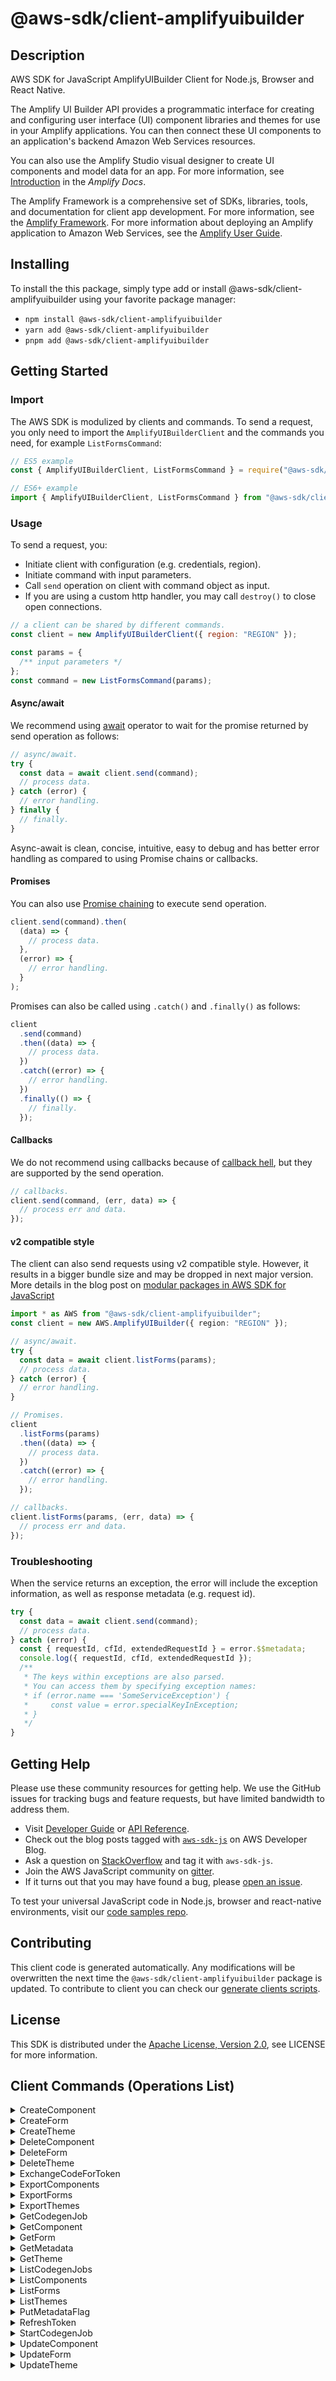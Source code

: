 <!-- generated file, do not edit directly -->

# @aws-sdk/client-amplifyuibuilder

## Description

AWS SDK for JavaScript AmplifyUIBuilder Client for Node.js, Browser and React Native.

<p>The Amplify UI Builder API provides a programmatic interface for creating
and configuring user interface (UI) component libraries and themes for use in your Amplify applications. You can then connect these UI components to an application's
backend Amazon Web Services resources.</p>
<p>You can also use the Amplify Studio visual designer to create UI components
and model data for an app. For more information, see <a href="https://docs.amplify.aws/console/adminui/intro">Introduction</a> in the
<i>Amplify Docs</i>.</p>
<p>The Amplify Framework is a comprehensive set of SDKs, libraries, tools, and
documentation for client app development. For more information, see the <a href="https://docs.amplify.aws/">Amplify Framework</a>. For more information about
deploying an Amplify application to Amazon Web Services, see the <a href="https://docs.aws.amazon.com/amplify/latest/userguide/welcome.html">Amplify User Guide</a>.</p>

## Installing

To install the this package, simply type add or install @aws-sdk/client-amplifyuibuilder
using your favorite package manager:

- `npm install @aws-sdk/client-amplifyuibuilder`
- `yarn add @aws-sdk/client-amplifyuibuilder`
- `pnpm add @aws-sdk/client-amplifyuibuilder`

## Getting Started

### Import

The AWS SDK is modulized by clients and commands.
To send a request, you only need to import the `AmplifyUIBuilderClient` and
the commands you need, for example `ListFormsCommand`:

```js
// ES5 example
const { AmplifyUIBuilderClient, ListFormsCommand } = require("@aws-sdk/client-amplifyuibuilder");
```

```ts
// ES6+ example
import { AmplifyUIBuilderClient, ListFormsCommand } from "@aws-sdk/client-amplifyuibuilder";
```

### Usage

To send a request, you:

- Initiate client with configuration (e.g. credentials, region).
- Initiate command with input parameters.
- Call `send` operation on client with command object as input.
- If you are using a custom http handler, you may call `destroy()` to close open connections.

```js
// a client can be shared by different commands.
const client = new AmplifyUIBuilderClient({ region: "REGION" });

const params = {
  /** input parameters */
};
const command = new ListFormsCommand(params);
```

#### Async/await

We recommend using [await](https://developer.mozilla.org/en-US/docs/Web/JavaScript/Reference/Operators/await)
operator to wait for the promise returned by send operation as follows:

```js
// async/await.
try {
  const data = await client.send(command);
  // process data.
} catch (error) {
  // error handling.
} finally {
  // finally.
}
```

Async-await is clean, concise, intuitive, easy to debug and has better error handling
as compared to using Promise chains or callbacks.

#### Promises

You can also use [Promise chaining](https://developer.mozilla.org/en-US/docs/Web/JavaScript/Guide/Using_promises#chaining)
to execute send operation.

```js
client.send(command).then(
  (data) => {
    // process data.
  },
  (error) => {
    // error handling.
  }
);
```

Promises can also be called using `.catch()` and `.finally()` as follows:

```js
client
  .send(command)
  .then((data) => {
    // process data.
  })
  .catch((error) => {
    // error handling.
  })
  .finally(() => {
    // finally.
  });
```

#### Callbacks

We do not recommend using callbacks because of [callback hell](http://callbackhell.com/),
but they are supported by the send operation.

```js
// callbacks.
client.send(command, (err, data) => {
  // process err and data.
});
```

#### v2 compatible style

The client can also send requests using v2 compatible style.
However, it results in a bigger bundle size and may be dropped in next major version. More details in the blog post
on [modular packages in AWS SDK for JavaScript](https://aws.amazon.com/blogs/developer/modular-packages-in-aws-sdk-for-javascript/)

```ts
import * as AWS from "@aws-sdk/client-amplifyuibuilder";
const client = new AWS.AmplifyUIBuilder({ region: "REGION" });

// async/await.
try {
  const data = await client.listForms(params);
  // process data.
} catch (error) {
  // error handling.
}

// Promises.
client
  .listForms(params)
  .then((data) => {
    // process data.
  })
  .catch((error) => {
    // error handling.
  });

// callbacks.
client.listForms(params, (err, data) => {
  // process err and data.
});
```

### Troubleshooting

When the service returns an exception, the error will include the exception information,
as well as response metadata (e.g. request id).

```js
try {
  const data = await client.send(command);
  // process data.
} catch (error) {
  const { requestId, cfId, extendedRequestId } = error.$$metadata;
  console.log({ requestId, cfId, extendedRequestId });
  /**
   * The keys within exceptions are also parsed.
   * You can access them by specifying exception names:
   * if (error.name === 'SomeServiceException') {
   *     const value = error.specialKeyInException;
   * }
   */
}
```

## Getting Help

Please use these community resources for getting help.
We use the GitHub issues for tracking bugs and feature requests, but have limited bandwidth to address them.

- Visit [Developer Guide](https://docs.aws.amazon.com/sdk-for-javascript/v3/developer-guide/welcome.html)
  or [API Reference](https://docs.aws.amazon.com/AWSJavaScriptSDK/v3/latest/index.html).
- Check out the blog posts tagged with [`aws-sdk-js`](https://aws.amazon.com/blogs/developer/tag/aws-sdk-js/)
  on AWS Developer Blog.
- Ask a question on [StackOverflow](https://stackoverflow.com/questions/tagged/aws-sdk-js) and tag it with `aws-sdk-js`.
- Join the AWS JavaScript community on [gitter](https://gitter.im/aws/aws-sdk-js-v3).
- If it turns out that you may have found a bug, please [open an issue](https://github.com/aws/aws-sdk-js-v3/issues/new/choose).

To test your universal JavaScript code in Node.js, browser and react-native environments,
visit our [code samples repo](https://github.com/aws-samples/aws-sdk-js-tests).

## Contributing

This client code is generated automatically. Any modifications will be overwritten the next time the `@aws-sdk/client-amplifyuibuilder` package is updated.
To contribute to client you can check our [generate clients scripts](https://github.com/aws/aws-sdk-js-v3/tree/main/scripts/generate-clients).

## License

This SDK is distributed under the
[Apache License, Version 2.0](http://www.apache.org/licenses/LICENSE-2.0),
see LICENSE for more information.

## Client Commands (Operations List)

<details>
<summary>
CreateComponent
</summary>

[Command API Reference](https://docs.aws.amazon.com/AWSJavaScriptSDK/v3/latest/clients/client-amplifyuibuilder/classes/createcomponentcommand.html) / [Input](https://docs.aws.amazon.com/AWSJavaScriptSDK/v3/latest/clients/client-amplifyuibuilder/interfaces/createcomponentcommandinput.html) / [Output](https://docs.aws.amazon.com/AWSJavaScriptSDK/v3/latest/clients/client-amplifyuibuilder/interfaces/createcomponentcommandoutput.html)

</details>
<details>
<summary>
CreateForm
</summary>

[Command API Reference](https://docs.aws.amazon.com/AWSJavaScriptSDK/v3/latest/clients/client-amplifyuibuilder/classes/createformcommand.html) / [Input](https://docs.aws.amazon.com/AWSJavaScriptSDK/v3/latest/clients/client-amplifyuibuilder/interfaces/createformcommandinput.html) / [Output](https://docs.aws.amazon.com/AWSJavaScriptSDK/v3/latest/clients/client-amplifyuibuilder/interfaces/createformcommandoutput.html)

</details>
<details>
<summary>
CreateTheme
</summary>

[Command API Reference](https://docs.aws.amazon.com/AWSJavaScriptSDK/v3/latest/clients/client-amplifyuibuilder/classes/createthemecommand.html) / [Input](https://docs.aws.amazon.com/AWSJavaScriptSDK/v3/latest/clients/client-amplifyuibuilder/interfaces/createthemecommandinput.html) / [Output](https://docs.aws.amazon.com/AWSJavaScriptSDK/v3/latest/clients/client-amplifyuibuilder/interfaces/createthemecommandoutput.html)

</details>
<details>
<summary>
DeleteComponent
</summary>

[Command API Reference](https://docs.aws.amazon.com/AWSJavaScriptSDK/v3/latest/clients/client-amplifyuibuilder/classes/deletecomponentcommand.html) / [Input](https://docs.aws.amazon.com/AWSJavaScriptSDK/v3/latest/clients/client-amplifyuibuilder/interfaces/deletecomponentcommandinput.html) / [Output](https://docs.aws.amazon.com/AWSJavaScriptSDK/v3/latest/clients/client-amplifyuibuilder/interfaces/deletecomponentcommandoutput.html)

</details>
<details>
<summary>
DeleteForm
</summary>

[Command API Reference](https://docs.aws.amazon.com/AWSJavaScriptSDK/v3/latest/clients/client-amplifyuibuilder/classes/deleteformcommand.html) / [Input](https://docs.aws.amazon.com/AWSJavaScriptSDK/v3/latest/clients/client-amplifyuibuilder/interfaces/deleteformcommandinput.html) / [Output](https://docs.aws.amazon.com/AWSJavaScriptSDK/v3/latest/clients/client-amplifyuibuilder/interfaces/deleteformcommandoutput.html)

</details>
<details>
<summary>
DeleteTheme
</summary>

[Command API Reference](https://docs.aws.amazon.com/AWSJavaScriptSDK/v3/latest/clients/client-amplifyuibuilder/classes/deletethemecommand.html) / [Input](https://docs.aws.amazon.com/AWSJavaScriptSDK/v3/latest/clients/client-amplifyuibuilder/interfaces/deletethemecommandinput.html) / [Output](https://docs.aws.amazon.com/AWSJavaScriptSDK/v3/latest/clients/client-amplifyuibuilder/interfaces/deletethemecommandoutput.html)

</details>
<details>
<summary>
ExchangeCodeForToken
</summary>

[Command API Reference](https://docs.aws.amazon.com/AWSJavaScriptSDK/v3/latest/clients/client-amplifyuibuilder/classes/exchangecodefortokencommand.html) / [Input](https://docs.aws.amazon.com/AWSJavaScriptSDK/v3/latest/clients/client-amplifyuibuilder/interfaces/exchangecodefortokencommandinput.html) / [Output](https://docs.aws.amazon.com/AWSJavaScriptSDK/v3/latest/clients/client-amplifyuibuilder/interfaces/exchangecodefortokencommandoutput.html)

</details>
<details>
<summary>
ExportComponents
</summary>

[Command API Reference](https://docs.aws.amazon.com/AWSJavaScriptSDK/v3/latest/clients/client-amplifyuibuilder/classes/exportcomponentscommand.html) / [Input](https://docs.aws.amazon.com/AWSJavaScriptSDK/v3/latest/clients/client-amplifyuibuilder/interfaces/exportcomponentscommandinput.html) / [Output](https://docs.aws.amazon.com/AWSJavaScriptSDK/v3/latest/clients/client-amplifyuibuilder/interfaces/exportcomponentscommandoutput.html)

</details>
<details>
<summary>
ExportForms
</summary>

[Command API Reference](https://docs.aws.amazon.com/AWSJavaScriptSDK/v3/latest/clients/client-amplifyuibuilder/classes/exportformscommand.html) / [Input](https://docs.aws.amazon.com/AWSJavaScriptSDK/v3/latest/clients/client-amplifyuibuilder/interfaces/exportformscommandinput.html) / [Output](https://docs.aws.amazon.com/AWSJavaScriptSDK/v3/latest/clients/client-amplifyuibuilder/interfaces/exportformscommandoutput.html)

</details>
<details>
<summary>
ExportThemes
</summary>

[Command API Reference](https://docs.aws.amazon.com/AWSJavaScriptSDK/v3/latest/clients/client-amplifyuibuilder/classes/exportthemescommand.html) / [Input](https://docs.aws.amazon.com/AWSJavaScriptSDK/v3/latest/clients/client-amplifyuibuilder/interfaces/exportthemescommandinput.html) / [Output](https://docs.aws.amazon.com/AWSJavaScriptSDK/v3/latest/clients/client-amplifyuibuilder/interfaces/exportthemescommandoutput.html)

</details>
<details>
<summary>
GetCodegenJob
</summary>

[Command API Reference](https://docs.aws.amazon.com/AWSJavaScriptSDK/v3/latest/clients/client-amplifyuibuilder/classes/getcodegenjobcommand.html) / [Input](https://docs.aws.amazon.com/AWSJavaScriptSDK/v3/latest/clients/client-amplifyuibuilder/interfaces/getcodegenjobcommandinput.html) / [Output](https://docs.aws.amazon.com/AWSJavaScriptSDK/v3/latest/clients/client-amplifyuibuilder/interfaces/getcodegenjobcommandoutput.html)

</details>
<details>
<summary>
GetComponent
</summary>

[Command API Reference](https://docs.aws.amazon.com/AWSJavaScriptSDK/v3/latest/clients/client-amplifyuibuilder/classes/getcomponentcommand.html) / [Input](https://docs.aws.amazon.com/AWSJavaScriptSDK/v3/latest/clients/client-amplifyuibuilder/interfaces/getcomponentcommandinput.html) / [Output](https://docs.aws.amazon.com/AWSJavaScriptSDK/v3/latest/clients/client-amplifyuibuilder/interfaces/getcomponentcommandoutput.html)

</details>
<details>
<summary>
GetForm
</summary>

[Command API Reference](https://docs.aws.amazon.com/AWSJavaScriptSDK/v3/latest/clients/client-amplifyuibuilder/classes/getformcommand.html) / [Input](https://docs.aws.amazon.com/AWSJavaScriptSDK/v3/latest/clients/client-amplifyuibuilder/interfaces/getformcommandinput.html) / [Output](https://docs.aws.amazon.com/AWSJavaScriptSDK/v3/latest/clients/client-amplifyuibuilder/interfaces/getformcommandoutput.html)

</details>
<details>
<summary>
GetMetadata
</summary>

[Command API Reference](https://docs.aws.amazon.com/AWSJavaScriptSDK/v3/latest/clients/client-amplifyuibuilder/classes/getmetadatacommand.html) / [Input](https://docs.aws.amazon.com/AWSJavaScriptSDK/v3/latest/clients/client-amplifyuibuilder/interfaces/getmetadatacommandinput.html) / [Output](https://docs.aws.amazon.com/AWSJavaScriptSDK/v3/latest/clients/client-amplifyuibuilder/interfaces/getmetadatacommandoutput.html)

</details>
<details>
<summary>
GetTheme
</summary>

[Command API Reference](https://docs.aws.amazon.com/AWSJavaScriptSDK/v3/latest/clients/client-amplifyuibuilder/classes/getthemecommand.html) / [Input](https://docs.aws.amazon.com/AWSJavaScriptSDK/v3/latest/clients/client-amplifyuibuilder/interfaces/getthemecommandinput.html) / [Output](https://docs.aws.amazon.com/AWSJavaScriptSDK/v3/latest/clients/client-amplifyuibuilder/interfaces/getthemecommandoutput.html)

</details>
<details>
<summary>
ListCodegenJobs
</summary>

[Command API Reference](https://docs.aws.amazon.com/AWSJavaScriptSDK/v3/latest/clients/client-amplifyuibuilder/classes/listcodegenjobscommand.html) / [Input](https://docs.aws.amazon.com/AWSJavaScriptSDK/v3/latest/clients/client-amplifyuibuilder/interfaces/listcodegenjobscommandinput.html) / [Output](https://docs.aws.amazon.com/AWSJavaScriptSDK/v3/latest/clients/client-amplifyuibuilder/interfaces/listcodegenjobscommandoutput.html)

</details>
<details>
<summary>
ListComponents
</summary>

[Command API Reference](https://docs.aws.amazon.com/AWSJavaScriptSDK/v3/latest/clients/client-amplifyuibuilder/classes/listcomponentscommand.html) / [Input](https://docs.aws.amazon.com/AWSJavaScriptSDK/v3/latest/clients/client-amplifyuibuilder/interfaces/listcomponentscommandinput.html) / [Output](https://docs.aws.amazon.com/AWSJavaScriptSDK/v3/latest/clients/client-amplifyuibuilder/interfaces/listcomponentscommandoutput.html)

</details>
<details>
<summary>
ListForms
</summary>

[Command API Reference](https://docs.aws.amazon.com/AWSJavaScriptSDK/v3/latest/clients/client-amplifyuibuilder/classes/listformscommand.html) / [Input](https://docs.aws.amazon.com/AWSJavaScriptSDK/v3/latest/clients/client-amplifyuibuilder/interfaces/listformscommandinput.html) / [Output](https://docs.aws.amazon.com/AWSJavaScriptSDK/v3/latest/clients/client-amplifyuibuilder/interfaces/listformscommandoutput.html)

</details>
<details>
<summary>
ListThemes
</summary>

[Command API Reference](https://docs.aws.amazon.com/AWSJavaScriptSDK/v3/latest/clients/client-amplifyuibuilder/classes/listthemescommand.html) / [Input](https://docs.aws.amazon.com/AWSJavaScriptSDK/v3/latest/clients/client-amplifyuibuilder/interfaces/listthemescommandinput.html) / [Output](https://docs.aws.amazon.com/AWSJavaScriptSDK/v3/latest/clients/client-amplifyuibuilder/interfaces/listthemescommandoutput.html)

</details>
<details>
<summary>
PutMetadataFlag
</summary>

[Command API Reference](https://docs.aws.amazon.com/AWSJavaScriptSDK/v3/latest/clients/client-amplifyuibuilder/classes/putmetadataflagcommand.html) / [Input](https://docs.aws.amazon.com/AWSJavaScriptSDK/v3/latest/clients/client-amplifyuibuilder/interfaces/putmetadataflagcommandinput.html) / [Output](https://docs.aws.amazon.com/AWSJavaScriptSDK/v3/latest/clients/client-amplifyuibuilder/interfaces/putmetadataflagcommandoutput.html)

</details>
<details>
<summary>
RefreshToken
</summary>

[Command API Reference](https://docs.aws.amazon.com/AWSJavaScriptSDK/v3/latest/clients/client-amplifyuibuilder/classes/refreshtokencommand.html) / [Input](https://docs.aws.amazon.com/AWSJavaScriptSDK/v3/latest/clients/client-amplifyuibuilder/interfaces/refreshtokencommandinput.html) / [Output](https://docs.aws.amazon.com/AWSJavaScriptSDK/v3/latest/clients/client-amplifyuibuilder/interfaces/refreshtokencommandoutput.html)

</details>
<details>
<summary>
StartCodegenJob
</summary>

[Command API Reference](https://docs.aws.amazon.com/AWSJavaScriptSDK/v3/latest/clients/client-amplifyuibuilder/classes/startcodegenjobcommand.html) / [Input](https://docs.aws.amazon.com/AWSJavaScriptSDK/v3/latest/clients/client-amplifyuibuilder/interfaces/startcodegenjobcommandinput.html) / [Output](https://docs.aws.amazon.com/AWSJavaScriptSDK/v3/latest/clients/client-amplifyuibuilder/interfaces/startcodegenjobcommandoutput.html)

</details>
<details>
<summary>
UpdateComponent
</summary>

[Command API Reference](https://docs.aws.amazon.com/AWSJavaScriptSDK/v3/latest/clients/client-amplifyuibuilder/classes/updatecomponentcommand.html) / [Input](https://docs.aws.amazon.com/AWSJavaScriptSDK/v3/latest/clients/client-amplifyuibuilder/interfaces/updatecomponentcommandinput.html) / [Output](https://docs.aws.amazon.com/AWSJavaScriptSDK/v3/latest/clients/client-amplifyuibuilder/interfaces/updatecomponentcommandoutput.html)

</details>
<details>
<summary>
UpdateForm
</summary>

[Command API Reference](https://docs.aws.amazon.com/AWSJavaScriptSDK/v3/latest/clients/client-amplifyuibuilder/classes/updateformcommand.html) / [Input](https://docs.aws.amazon.com/AWSJavaScriptSDK/v3/latest/clients/client-amplifyuibuilder/interfaces/updateformcommandinput.html) / [Output](https://docs.aws.amazon.com/AWSJavaScriptSDK/v3/latest/clients/client-amplifyuibuilder/interfaces/updateformcommandoutput.html)

</details>
<details>
<summary>
UpdateTheme
</summary>

[Command API Reference](https://docs.aws.amazon.com/AWSJavaScriptSDK/v3/latest/clients/client-amplifyuibuilder/classes/updatethemecommand.html) / [Input](https://docs.aws.amazon.com/AWSJavaScriptSDK/v3/latest/clients/client-amplifyuibuilder/interfaces/updatethemecommandinput.html) / [Output](https://docs.aws.amazon.com/AWSJavaScriptSDK/v3/latest/clients/client-amplifyuibuilder/interfaces/updatethemecommandoutput.html)

</details>
